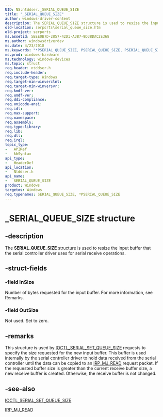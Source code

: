 ```yaml
---
UID: NS:ntddser._SERIAL_QUEUE_SIZE
title: "_SERIAL_QUEUE_SIZE"
author: windows-driver-content
description: The SERIAL_QUEUE_SIZE structure is used to resize the input buffer that the serial controller driver uses for serial receive operations.
old-location: serports\serial_queue_size.htm
old-project: serports
ms.assetid: 5EEE0B7D-2857-42D1-A387-9D38DAC2E368
ms.author: windowsdriverdev
ms.date: 4/23/2018
ms.keywords: "*PSERIAL_QUEUE_SIZE, PSERIAL_QUEUE_SIZE, PSERIAL_QUEUE_SIZE structure pointer [Serial Ports], SERIAL_QUEUE_SIZE, SERIAL_QUEUE_SIZE structure [Serial Ports], _SERIAL_QUEUE_SIZE, ntddser/PSERIAL_QUEUE_SIZE, ntddser/SERIAL_QUEUE_SIZE, serports.serial_queue_size"
ms.prod: windows-hardware
ms.technology: windows-devices
ms.topic: struct
req.header: ntddser.h
req.include-header: 
req.target-type: Windows
req.target-min-winverclnt: 
req.target-min-winversvr: 
req.kmdf-ver: 
req.umdf-ver: 
req.ddi-compliance: 
req.unicode-ansi: 
req.idl: 
req.max-support: 
req.namespace: 
req.assembly: 
req.type-library: 
req.lib: 
req.dll: 
req.irql: 
topic_type:
-	APIRef
-	kbSyntax
api_type:
-	HeaderDef
api_location:
-	Ntddser.h
api_name:
-	SERIAL_QUEUE_SIZE
product: Windows
targetos: Windows
req.typenames: SERIAL_QUEUE_SIZE, *PSERIAL_QUEUE_SIZE
---
```


# _SERIAL_QUEUE_SIZE structure


## -description


The <b>SERIAL_QUEUE_SIZE</b> structure is used to resize the input buffer that the serial controller driver uses for serial receive operations.


## -struct-fields




### -field InSize

Number of bytes requested for the input buffer. For more information, see Remarks.


### -field OutSize

Not used. Set to zero.


## -remarks



This structure is used by <a href="https://msdn.microsoft.com/library/windows/hardware/ff546754">IOCTL_SERIAL_SET_QUEUE_SIZE</a> requests to specify the size requested for the new input buffer. This buffer is used internally by the serial controller driver to hold data received from the serial controller until the data can be copied to an <a href="https://msdn.microsoft.com/library/windows/hardware/ff549327">IRP_MJ_READ</a> request packet. If the requested buffer size is greater than the current receive buffer size, a new receive buffer is created. Otherwise, the receive buffer is not changed.




## -see-also




<a href="https://msdn.microsoft.com/library/windows/hardware/ff546754">IOCTL_SERIAL_SET_QUEUE_SIZE</a>



<a href="https://msdn.microsoft.com/library/windows/hardware/ff549327">IRP_MJ_READ</a>
 

 

